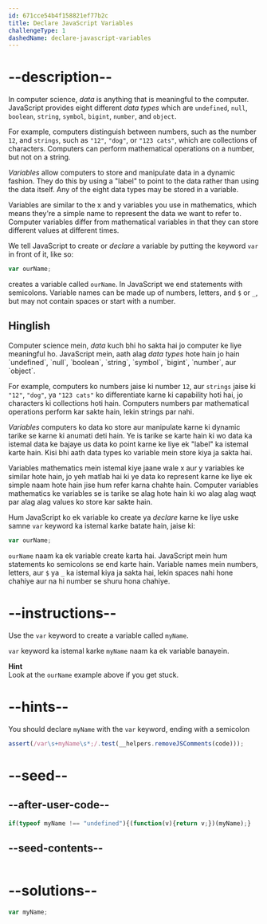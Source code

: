 ```yaml
---
id: 671cce54b4f158821ef77b2c
title: Declare JavaScript Variables
challengeType: 1
dashedName: declare-javascript-variables
---
```


# --description--

In computer science, <dfn>data</dfn> is anything that is meaningful to the computer. JavaScript provides eight different <dfn>data types</dfn> which are `undefined`, `null`, `boolean`, `string`, `symbol`, `bigint`, `number`, and `object`.

For example, computers distinguish between numbers, such as the number `12`, and `strings`, such as `"12"`, `"dog"`, or `"123 cats"`, which are collections of characters. Computers can perform mathematical operations on a number, but not on a string.

<dfn>Variables</dfn> allow computers to store and manipulate data in a dynamic fashion. They do this by using a "label" to point to the data rather than using the data itself. Any of the eight data types may be stored in a variable.

Variables are similar to the x and y variables you use in mathematics, which means they're a simple name to represent the data we want to refer to. Computer variables differ from mathematical variables in that they can store different values at different times.

We tell JavaScript to create or <dfn>declare</dfn> a variable by putting the keyword `var` in front of it, like so:

```js
var ourName;
```

creates a variable called `ourName`. In JavaScript we end statements with semicolons. Variable names can be made up of numbers, letters, and `$` or `_`, but may not contain spaces or start with a number.

<h2>Hinglish</h2>
Computer science mein, <dfn>data</dfn> kuch bhi ho sakta hai jo computer ke liye meaningful ho. JavaScript mein, aath alag <dfn>data types</dfn> hote hain jo hain `undefined`, `null`, `boolean`, `string`, `symbol`, `bigint`, `number`, aur `object`.

For example, computers ko numbers jaise ki number `12`, aur `strings` jaise ki `"12"`, `"dog"`, ya `"123 cats"` ko differentiate karne ki capability hoti hai, jo characters ki collections hoti hain. Computers numbers par mathematical operations perform kar sakte hain, lekin strings par nahi.

<dfn>Variables</dfn> computers ko data ko store aur manipulate karne ki dynamic tarike se karne ki anumati deti hain. Ye is tarike se karte hain ki wo data ka istemal data ke bajaye us data ko point karne ke liye ek "label" ka istemal karte hain. Kisi bhi aath data types ko variable mein store kiya ja sakta hai.

Variables mathematics mein istemal kiye jaane wale x aur y variables ke similar hote hain, jo yeh matlab hai ki ye data ko represent karne ke liye ek simple naam hote hain jise hum refer karna chahte hain. Computer variables mathematics ke variables se is tarike se alag hote hain ki wo alag alag waqt par alag alag values ko store kar sakte hain.

Hum JavaScript ko ek variable ko create ya <dfn>declare</dfn> karne ke liye uske samne `var` keyword ka istemal karke batate hain, jaise ki:

```js
var ourName;
```

`ourName` naam ka ek variable create karta hai. JavaScript mein hum statements ko semicolons se end karte hain. Variable names mein numbers, letters, aur `$` ya `_` ka istemal kiya ja sakta hai, lekin spaces nahi hone chahiye aur na hi number se shuru hona chahiye.

# --instructions--

Use the `var` keyword to create a variable called `myName`.

`var` keyword ka istemal karke `myName` naam ka ek variable banayein.

**Hint**  
Look at the `ourName` example above if you get stuck.

# --hints--

You should declare `myName` with the `var` keyword, ending with a semicolon

```js
assert(/var\s+myName\s*;/.test(__helpers.removeJSComments(code)));
```

# --seed--

## --after-user-code--

```js
if(typeof myName !== "undefined"){(function(v){return v;})(myName);}
```

## --seed-contents--

```js

```

# --solutions--

```js
var myName;
```
